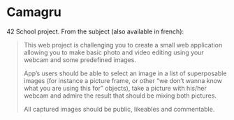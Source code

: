 # Camagru
42 School project. From the subject (also available in french):

> This web project is challenging you to create a small web application allowing you to make basic photo and video editing using your webcam and some predefined images.
>
> App’s users should be able to select an image in a list of superposable images (for instance a picture frame, or other “we don’t wanna know what you are using this for” objects), take a picture with his/her webcam and admire the result that should be mixing both pictures.
>
> All captured images should be public, likeables and commentable.